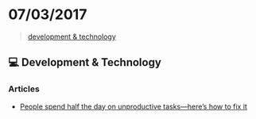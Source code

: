# 07/03/2017

> [development & technology](#development--technology)


## :computer: Development & Technology

### Articles
- [People spend half the day on unproductive tasks—here’s how to fix it](https://blogs.dropbox.com/dropbox/2017/02/how-to-not-waste-time-at-work/)
